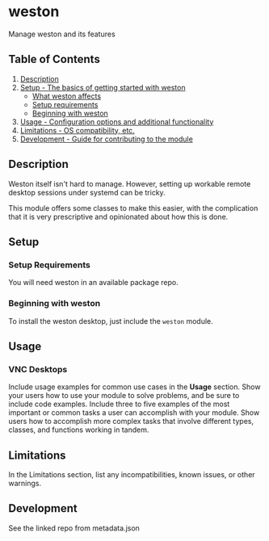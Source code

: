 # weston

Manage weston and its features

## Table of Contents

1. [Description](#description)
1. [Setup - The basics of getting started with weston](#setup)
    * [What weston affects](#what-weston-affects)
    * [Setup requirements](#setup-requirements)
    * [Beginning with weston](#beginning-with-weston)
1. [Usage - Configuration options and additional functionality](#usage)
1. [Limitations - OS compatibility, etc.](#limitations)
1. [Development - Guide for contributing to the module](#development)

## Description

Weston itself isn't hard to manage. However, setting up workable remote desktop sessions under systemd can be tricky.

This module offers some classes to make this easier, with the complication that it is very prescriptive and opinionated about how this is done.

## Setup

### Setup Requirements

You will need weston in an available package repo.

### Beginning with weston

To install the weston desktop, just include the `weston` module.

## Usage

### VNC Desktops
Include usage examples for common use cases in the **Usage** section. Show your
users how to use your module to solve problems, and be sure to include code
examples. Include three to five examples of the most important or common tasks a
user can accomplish with your module. Show users how to accomplish more complex
tasks that involve different types, classes, and functions working in tandem.

## Limitations

In the Limitations section, list any incompatibilities, known issues, or other
warnings.

## Development

See the linked repo from metadata.json


[1]: https://puppet.com/docs/pdk/latest/pdk_generating_modules.html
[2]: https://puppet.com/docs/puppet/latest/puppet_strings.html
[3]: https://puppet.com/docs/puppet/latest/puppet_strings_style.html
